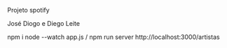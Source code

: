 Projeto spotify 

José Diogo e Diego Leite

npm i
node --watch app.js    /    npm run server
http://localhost:3000/artistas
